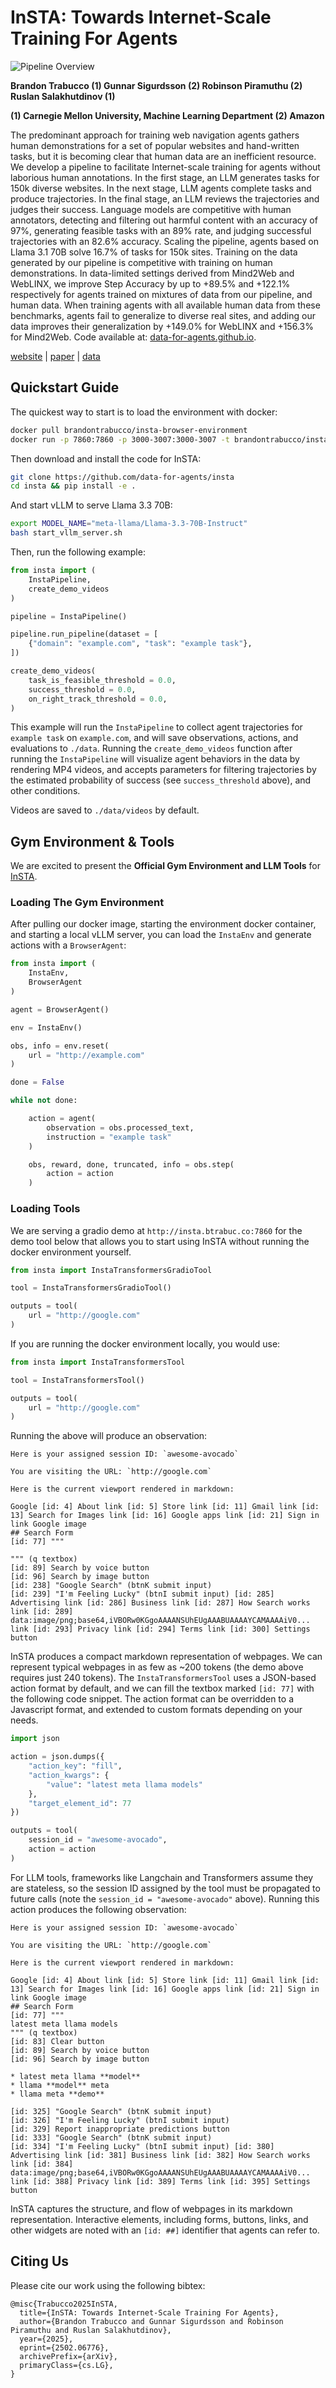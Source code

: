 # InSTA: Towards Internet-Scale Training For Agents

![Pipeline Overview](https://data-for-agents.github.io/static/images/pipeline_overview.png)

**Brandon Trabucco (1) Gunnar Sigurdsson (2) Robinson Piramuthu (2) Ruslan Salakhutdinov (1)**

**(1) Carnegie Mellon University, Machine Learning Department (2) Amazon**

The predominant approach for training web navigation agents gathers human demonstrations for a set of popular websites and hand-written tasks, but it is becoming clear that human data are an inefficient resource. We develop a pipeline to facilitate Internet-scale training for agents without laborious human annotations. In the first stage, an LLM generates tasks for 150k diverse websites. In the next stage, LLM agents complete tasks and produce trajectories. In the final stage, an LLM reviews the trajectories and judges their success. Language models are competitive with human annotators, detecting and filtering out harmful content with an accuracy of 97%, generating feasible tasks with an 89% rate, and judging successful trajectories with an 82.6% accuracy. Scaling the pipeline, agents based on Llama 3.1 70B solve 16.7% of tasks for 150k sites. Training on the data generated by our pipeline is competitive with training on human demonstrations. In data-limited settings derived from Mind2Web and WebLINX, we improve Step Accuracy by up to +89.5% and +122.1% respectively for agents trained on mixtures of data from our pipeline, and human data. When training agents with all available human data from these benchmarks, agents fail to generalize to diverse real sites, and adding our data improves their generalization by +149.0% for WebLINX and +156.3% for Mind2Web. Code available at: [data-for-agents.github.io](https://data-for-agents.github.io).

[website](https://data-for-agents.github.io)    |    [paper](https://arxiv.org/abs/2502.06776)    |    [data](https://huggingface.co/datasets/data-for-agents/insta-150k)

## Quickstart Guide

The quickest way to start is to load the environment with docker:

```bash
docker pull brandontrabucco/insta-browser-environment
docker run -p 7860:7860 -p 3000-3007:3000-3007 -t brandontrabucco/insta-browser-environment &
```

Then download and install the code for InSTA:

```bash
git clone https://github.com/data-for-agents/insta
cd insta && pip install -e .
```

And start vLLM to serve Llama 3.3 70B:

```bash
export MODEL_NAME="meta-llama/Llama-3.3-70B-Instruct"
bash start_vllm_server.sh
```

Then, run the following example:

```python
from insta import (
    InstaPipeline,
    create_demo_videos
)

pipeline = InstaPipeline()

pipeline.run_pipeline(dataset = [
    {"domain": "example.com", "task": "example task"},
])

create_demo_videos(
    task_is_feasible_threshold = 0.0,
    success_threshold = 0.0,
    on_right_track_threshold = 0.0,
)
```

This example will run the `InstaPipeline` to collect agent trajectories for `example task` on `example.com`, and will save observations, actions, and evaluations to `./data`. Running the `create_demo_videos` function after running the `InstaPipeline` will visualize agent behaviors in the data by rendering MP4 videos, and accepts parameters for filtering trajectories by the estimated probability of success (see `success_threshold` above), and other conditions.

Videos are saved to `./data/videos` by default.

## Gym Environment & Tools

We are excited to present the **Official Gym Environment and LLM Tools** for [InSTA](https://arxiv.org/abs/2502.06776).

### Loading The Gym Environment

After pulling our docker image, starting the environment docker container, and starting a local vLLM server, you can load the `InstaEnv` and generate actions with a `BrowserAgent`:

```python
from insta import (
    InstaEnv,
    BrowserAgent
)

agent = BrowserAgent()

env = InstaEnv()

obs, info = env.reset(
    url = "http://example.com"
)

done = False

while not done:

    action = agent(
        observation = obs.processed_text,
        instruction = "example task"
    )

    obs, reward, done, truncated, info = obs.step(
        action = action
    )
```

### Loading Tools

We are serving a gradio demo at `http://insta.btrabuc.co:7860` for the demo tool below that allows you to start using InSTA without running the docker environment yourself.

```python
from insta import InstaTransformersGradioTool

tool = InstaTransformersGradioTool()

outputs = tool(
    url = "http://google.com"
)
```

If you are running the docker environment locally, you would use:

```python
from insta import InstaTransformersTool

tool = InstaTransformersTool()

outputs = tool(
    url = "http://google.com"
)
```

Running the above will produce an observation:

```
Here is your assigned session ID: `awesome-avocado`

You are visiting the URL: `http://google.com`

Here is the current viewport rendered in markdown:

Google [id: 4] About link [id: 5] Store link [id: 11] Gmail link [id: 13] Search for Images link [id: 16] Google apps link [id: 21] Sign in link Google image 
## Search Form
[id: 77] """

""" (q textbox)
[id: 89] Search by voice button
[id: 96] Search by image button
[id: 238] "Google Search" (btnK submit input)
[id: 239] "I'm Feeling Lucky" (btnI submit input) [id: 285] Advertising link [id: 286] Business link [id: 287] How Search works link [id: 289] data:image/png;base64,iVBORw0KGgoAAAANSUhEUgAAABUAAAAYCAMAAAAiV0... link [id: 293] Privacy link [id: 294] Terms link [id: 300] Settings button
```

InSTA produces a compact markdown representation of webpages. We can represent typical webpages in as few as ~200 tokens (the demo above requires just 240 tokens). The `InstaTransformersTool` uses a JSON-based action format by default, and we can fill the textbox marked `[id: 77]` with the following code snippet. The action format can be overridden to a Javascript format, and extended to custom formats depending on your needs.

```python
import json

action = json.dumps({
    "action_key": "fill",
    "action_kwargs": {
        "value": "latest meta llama models"
    },
    "target_element_id": 77
})

outputs = tool(
    session_id = "awesome-avocado",
    action = action
)
```

For LLM tools, frameworks like Langchain and Transformers assume they are stateless, so the session ID assigned by the tool must be propagated to future calls (note the `session_id = "awesome-avocado"` above). Running this action produces the following observation:

```
Here is your assigned session ID: `awesome-avocado`

You are visiting the URL: `http://google.com`

Here is the current viewport rendered in markdown:

Google [id: 4] About link [id: 5] Store link [id: 11] Gmail link [id: 13] Search for Images link [id: 16] Google apps link [id: 21] Sign in link Google image 
## Search Form
[id: 77] """
latest meta llama models
""" (q textbox)
[id: 83] Clear button
[id: 89] Search by voice button
[id: 96] Search by image button

* latest meta llama **model**
* llama **model** meta
* llama meta **demo**

[id: 325] "Google Search" (btnK submit input)
[id: 326] "I'm Feeling Lucky" (btnI submit input)
[id: 329] Report inappropriate predictions button
[id: 333] "Google Search" (btnK submit input)
[id: 334] "I'm Feeling Lucky" (btnI submit input) [id: 380] Advertising link [id: 381] Business link [id: 382] How Search works link [id: 384] data:image/png;base64,iVBORw0KGgoAAAANSUhEUgAAABUAAAAYCAMAAAAiV0... link [id: 388] Privacy link [id: 389] Terms link [id: 395] Settings button
```

InSTA captures the structure, and flow of webpages in its markdown representation. Interactive elements, including forms, buttons, links, and other widgets are noted with an `[id: ##]` identifier that agents can refer to.

## Citing Us

Please cite our work using the following bibtex:

```
@misc{Trabucco2025InSTA,
  title={InSTA: Towards Internet-Scale Training For Agents},
  author={Brandon Trabucco and Gunnar Sigurdsson and Robinson Piramuthu and Ruslan Salakhutdinov},
  year={2025},
  eprint={2502.06776},
  archivePrefix={arXiv},
  primaryClass={cs.LG},
}
```
